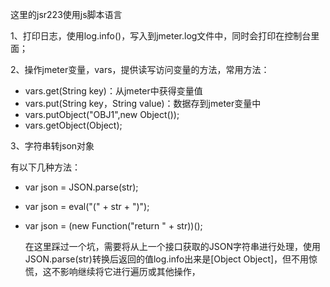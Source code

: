 这里的jsr223使用js脚本语言

1、打印日志，使用log.info()，写入到jmeter.log文件中，同时会打印在控制台里面；

2、操作jmeter变量，vars，提供读写访问变量的方法，常用方法：

- vars.get(String key)：从jmeter中获得变量值
- vars.put(String key，String value)：数据存到jmeter变量中
- vars.putObject("OBJ1",new Object());
- vars.getObject(Object);

3、字符串转json对象

有以下几种方法：

- var json = JSON.parse(str);

-  var json = eval("(" + str + ")");

- var json = (new Function("return " + str))();

  在这里踩过一个坑，需要将从上一个接口获取的JSON字符串进行处理，使用JSON.parse(str)转换后返回的值log.info出来是[Object Object]，但不用惊慌，这不影响继续将它进行遍历或其他操作，

